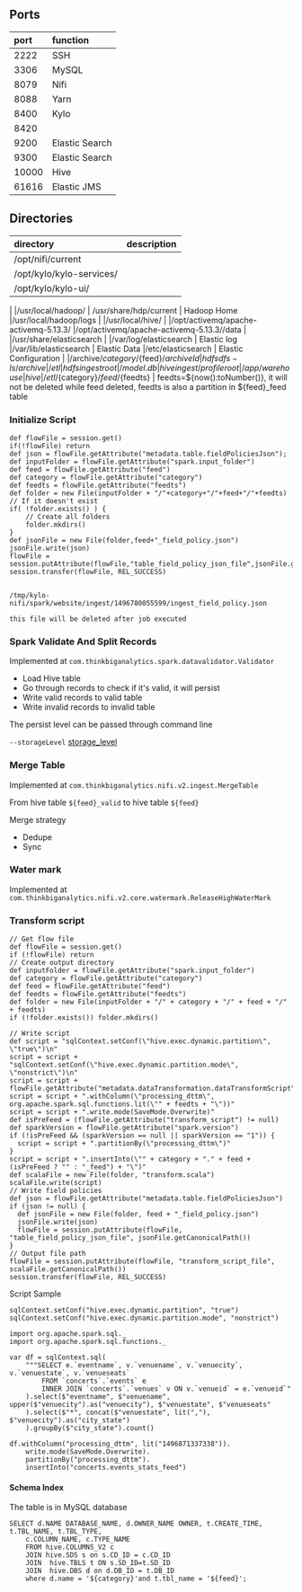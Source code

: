 ## Ports

|port|function|
|:---|:-------|
|2222|SSH|
|3306|MySQL
|8079|Nifi|
|8088|Yarn|
|8400|Kylo|
|8420|
|9200|Elastic Search
|9300|Elastic Search
|10000|Hive
|61616|Elastic JMS

## Directories

|directory|description|
|:--------|:----------|
|/opt/nifi/current
|/opt/kylo/kylo-services/
|/opt/kylo/kylo-ui/
|
|/usr/local/hadoop/         | /usr/share/hdp/current | Hadoop Home
|/usr/local/hadoop/logs 
|
|/usr/local/hive/
|
|/opt/activemq/apache-activemq-5.13.3/
|/opt/activemq/apache-activemq-5.13.3//data
|
|/usr/share/elasticsearch | 
|/var/log/elasticsearch     | Elastic log
|/var/lib/elasticsearch     | Elastic Data
|/etc/elasticsearch         | Elastic Configuration
|
|/archive/${category}/${feed}/${archiveId} | hdfs dfs -ls /archive
|/etl | hdfs ingest root
|/model.db | hive ingest/profile root
|/app/warehouse | hive 
| /etl/${category}/${feed}/${feedts} | feedts=${now():toNumber()}, it will not be deleted while feed deleted, feedts is also a partition in ${feed}_feed table


### Initialize Script

	def flowFile = session.get()
    if(!flowFile) return
    def json = flowFile.getAttribute("metadata.table.fieldPoliciesJson");
    def inputFolder = flowFile.getAttribute("spark.input_folder")
    def feed = flowFile.getAttribute("feed")
    def category = flowFile.getAttribute("category")
    def feedts = flowFile.getAttribute("feedts")
    def folder = new File(inputFolder + "/"+category+"/"+feed+"/"+feedts)
    // If it doesn't exist
    if( !folder.exists() ) {
	    // Create all folders
	    folder.mkdirs()
    }
    def jsonFile = new File(folder,feed+"_field_policy.json")
    jsonFile.write(json)
    flowFile = session.putAttribute(flowFile,"table_field_policy_json_file",jsonFile.getCanonicalPath())
    session.transfer(flowFile, REL_SUCCESS)


    /tmp/kylo-nifi/spark/website/ingest/1496780055599/ingest_field_policy.json

    this file will be deleted after job executed


### Spark Validate And Split Records

Implemented at `com.thinkbiganalytics.spark.datavalidator.Validator`

- Load Hive table
- Go through records to check if it's valid, it will persist
- Write valid records to valid table
- Write invalid records to invalid table

The persist level can be passed through command line

`--storageLevel` [storage_level](http://spark.apache.org/docs/latest/api/scala/index.html#org.apache.spark.storage.StorageLevel$)


### Merge Table

Implemented at `com.thinkbiganalytics.nifi.v2.ingest.MergeTable`

From hive table `${feed}_valid` to hive table `${feed}`

Merge strategy

- Dedupe
- Sync

### Water mark

Implemented at `com.thinkbiganalytics.nifi.v2.core.watermark.ReleaseHighWaterMark`


### Transform script

    // Get flow file
    def flowFile = session.get()
    if (!flowFile) return
    // Create output directory
    def inputFolder = flowFile.getAttribute("spark.input_folder")
    def category = flowFile.getAttribute("category")
    def feed = flowFile.getAttribute("feed")
    def feedts = flowFile.getAttribute("feedts")
    def folder = new File(inputFolder + "/" + category + "/" + feed + "/" + feedts)
    if (!folder.exists()) folder.mkdirs()
    
    // Write script
    def script = "sqlContext.setConf(\"hive.exec.dynamic.partition\", \"true\")\n"
    script = script + "sqlContext.setConf(\"hive.exec.dynamic.partition.mode\", \"nonstrict\")\n"
    script = script + flowFile.getAttribute("metadata.dataTransformation.dataTransformScript")
    script = script + ".withColumn(\"processing_dttm\", org.apache.spark.sql.functions.lit(\"" + feedts + "\"))"
    script = script + ".write.mode(SaveMode.Overwrite)"
    def isPreFeed = (flowFile.getAttribute("transform_script") != null)
    def sparkVersion = flowFile.getAttribute("spark.version")
    if (!isPreFeed && (sparkVersion == null || sparkVersion == "1")) {
      script = script + ".partitionBy(\"processing_dttm\")"
    }
    script = script + ".insertInto(\"" + category + "." + feed + (isPreFeed ? "" : "_feed") + "\")"
    def scalaFile = new File(folder, "transform.scala")
    scalaFile.write(script)
    // Write field policies
    def json = flowFile.getAttribute("metadata.table.fieldPoliciesJson")
    if (json != null) {
      def jsonFile = new File(folder, feed + "_field_policy.json")
      jsonFile.write(json)
      flowFile = session.putAttribute(flowFile, "table_field_policy_json_file", jsonFile.getCanonicalPath())
    }
    // Output file path
    flowFile = session.putAttribute(flowFile, "transform_script_file", scalaFile.getCanonicalPath())
    session.transfer(flowFile, REL_SUCCESS)
    
Script Sample

    sqlContext.setConf("hive.exec.dynamic.partition", "true")
    sqlContext.setConf("hive.exec.dynamic.partition.mode", "nonstrict")
    
    import org.apache.spark.sql._
    import org.apache.spark.sql.functions._
    
    var df = sqlContext.sql(
        """SELECT e.`eventname`, v.`venuename`, v.`venuecity`, v.`venuestate`, v.`venueseats` 
            FROM `concerts`.`events` e 
            INNER JOIN `concerts`.`venues` v ON v.`venueid` = e.`venueid`"
        ).select($"eventname", $"venuename", upper($"venuecity").as("venuecity"), $"venuestate", $"venueseats"
        ).select($"*", concat($"venuestate", lit(","), $"venuecity").as("city_state")
        ).groupBy($"city_state").count()
        
    df.withColumn("processing_dttm", lit("1496871337338")).
        write.mode(SaveMode.Overwrite).
        partitionBy("processing_dttm").
        insertInto("concerts.events_stats_feed")

#### Schema Index

The table is in MySQL database

    SELECT d.NAME DATABASE_NAME, d.OWNER_NAME OWNER, t.CREATE_TIME, t.TBL_NAME, t.TBL_TYPE,
        c.COLUMN_NAME, c.TYPE_NAME
        FROM hive.COLUMNS_V2 c
        JOIN hive.SDS s on s.CD_ID = c.CD_ID
        JOIN  hive.TBLS t ON s.SD_ID=t.SD_ID
        JOIN  hive.DBS d on d.DB_ID = t.DB_ID
        where d.name = '${category}'and t.tbl_name = '${feed}';
    
    